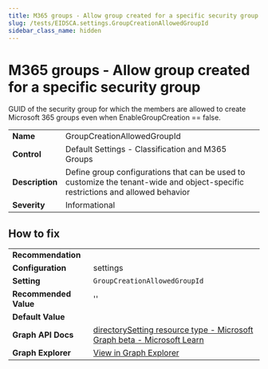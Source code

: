 ```yaml
---
title: M365 groups - Allow group created for a specific security group (GroupCreationAllowedGroupId)
slug: /tests/EIDSCA.settings.GroupCreationAllowedGroupId
sidebar_class_name: hidden
---
```


# M365 groups - Allow group created for a specific security group

GUID of the security group for which the members are allowed to create Microsoft 365 groups even when EnableGroupCreation == false.

| | |
|-|-|
| **Name** | GroupCreationAllowedGroupId |
| **Control** | Default Settings - Classification and M365 Groups |
| **Description** | Define group configurations that can be used to customize the tenant-wide and object-specific restrictions and allowed behavior |
| **Severity** | Informational |

## How to fix
| | |
|-|-|
| **Recommendation** |  |
| **Configuration** | settings |
| **Setting** | `GroupCreationAllowedGroupId` |
| **Recommended Value** | '' |
| **Default Value** |  |
| **Graph API Docs** | [directorySetting resource type - Microsoft Graph beta - Microsoft Learn](https://learn.microsoft.com/en-us/graph/api/resources/directorysetting) |
| **Graph Explorer** | [View in Graph Explorer](https://developer.microsoft.com/en-us/graph/graph-explorer?request=settings&method=GET&version=beta&GraphUrl=https://graph.microsoft.com) |



